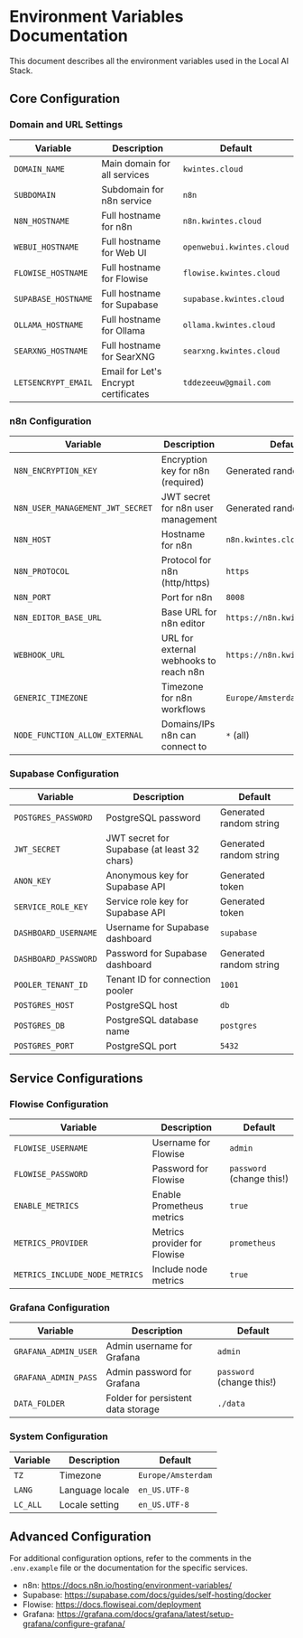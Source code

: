 # Environment Variables Documentation

This document describes all the environment variables used in the Local AI Stack.

## Core Configuration

### Domain and URL Settings

| Variable | Description | Default |
|----------|-------------|---------|
| `DOMAIN_NAME` | Main domain for all services | `kwintes.cloud` |
| `SUBDOMAIN` | Subdomain for n8n service | `n8n` |
| `N8N_HOSTNAME` | Full hostname for n8n | `n8n.kwintes.cloud` |
| `WEBUI_HOSTNAME` | Full hostname for Web UI | `openwebui.kwintes.cloud` |
| `FLOWISE_HOSTNAME` | Full hostname for Flowise | `flowise.kwintes.cloud` |
| `SUPABASE_HOSTNAME` | Full hostname for Supabase | `supabase.kwintes.cloud` |
| `OLLAMA_HOSTNAME` | Full hostname for Ollama | `ollama.kwintes.cloud` |
| `SEARXNG_HOSTNAME` | Full hostname for SearXNG | `searxng.kwintes.cloud` |
| `LETSENCRYPT_EMAIL` | Email for Let's Encrypt certificates | `tddezeeuw@gmail.com` |

### n8n Configuration

| Variable | Description | Default |
|----------|-------------|---------|
| `N8N_ENCRYPTION_KEY` | Encryption key for n8n (required) | Generated random string |
| `N8N_USER_MANAGEMENT_JWT_SECRET` | JWT secret for n8n user management | Generated random string |
| `N8N_HOST` | Hostname for n8n | `n8n.kwintes.cloud` |
| `N8N_PROTOCOL` | Protocol for n8n (http/https) | `https` |
| `N8N_PORT` | Port for n8n | `8008` |
| `N8N_EDITOR_BASE_URL` | Base URL for n8n editor | `https://n8n.kwintes.cloud` |
| `WEBHOOK_URL` | URL for external webhooks to reach n8n | `https://n8n.kwintes.cloud/` |
| `GENERIC_TIMEZONE` | Timezone for n8n workflows | `Europe/Amsterdam` |
| `NODE_FUNCTION_ALLOW_EXTERNAL` | Domains/IPs n8n can connect to | `*` (all) |

### Supabase Configuration

| Variable | Description | Default |
|----------|-------------|---------|
| `POSTGRES_PASSWORD` | PostgreSQL password | Generated random string |
| `JWT_SECRET` | JWT secret for Supabase (at least 32 chars) | Generated random string |
| `ANON_KEY` | Anonymous key for Supabase API | Generated token |
| `SERVICE_ROLE_KEY` | Service role key for Supabase API | Generated token |
| `DASHBOARD_USERNAME` | Username for Supabase dashboard | `supabase` |
| `DASHBOARD_PASSWORD` | Password for Supabase dashboard | Generated random string |
| `POOLER_TENANT_ID` | Tenant ID for connection pooler | `1001` |
| `POSTGRES_HOST` | PostgreSQL host | `db` |
| `POSTGRES_DB` | PostgreSQL database name | `postgres` |
| `POSTGRES_PORT` | PostgreSQL port | `5432` |

## Service Configurations

### Flowise Configuration

| Variable | Description | Default |
|----------|-------------|---------|
| `FLOWISE_USERNAME` | Username for Flowise | `admin` |
| `FLOWISE_PASSWORD` | Password for Flowise | `password` (change this!) |
| `ENABLE_METRICS` | Enable Prometheus metrics | `true` |
| `METRICS_PROVIDER` | Metrics provider for Flowise | `prometheus` |
| `METRICS_INCLUDE_NODE_METRICS` | Include node metrics | `true` |

### Grafana Configuration

| Variable | Description | Default |
|----------|-------------|---------|
| `GRAFANA_ADMIN_USER` | Admin username for Grafana | `admin` |
| `GRAFANA_ADMIN_PASS` | Admin password for Grafana | `password` (change this!) |
| `DATA_FOLDER` | Folder for persistent data storage | `./data` |

### System Configuration

| Variable | Description | Default |
|----------|-------------|---------|
| `TZ` | Timezone | `Europe/Amsterdam` |
| `LANG` | Language locale | `en_US.UTF-8` |
| `LC_ALL` | Locale setting | `en_US.UTF-8` |

## Advanced Configuration

For additional configuration options, refer to the comments in the `.env.example` file or the documentation for the specific services.

- n8n: https://docs.n8n.io/hosting/environment-variables/
- Supabase: https://supabase.com/docs/guides/self-hosting/docker
- Flowise: https://docs.flowiseai.com/deployment
- Grafana: https://grafana.com/docs/grafana/latest/setup-grafana/configure-grafana/ 